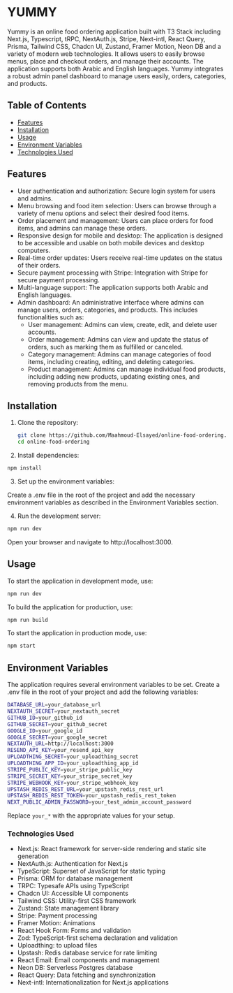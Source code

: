 # YUMMY

Yummy is an online food ordering application built with T3 Stack including Next.js, Typescript, tRPC, NextAuth.js, Stripe, Next-intl, React Query, Prisma, Tailwind CSS, Chadcn UI, Zustand, Framer Motion, Neon DB and a variety of modern web technologies.
It allows users to easily browse menus, place and checkout orders, and manage their accounts.
The application supports both Arabic and English languages.
Yummy integrates a robust admin panel dashboard to manage users easily, orders, categories, and products.

## Table of Contents

- [Features](#features)
- [Installation](#installation)
- [Usage](#usage)
- [Environment Variables](#environment-variables)
- [Technologies Used](#technologies-used)

## Features

- User authentication and authorization: Secure login system for users and admins.
- Menu browsing and food item selection: Users can browse through a variety of menu options and select their desired food items.
- Order placement and management: Users can place orders for food items, and admins can manage these orders.
- Responsive design for mobile and desktop: The application is designed to be accessible and usable on both mobile devices and desktop computers.
- Real-time order updates: Users receive real-time updates on the status of their orders.
- Secure payment processing with Stripe: Integration with Stripe for secure payment processing.
- Multi-language support: The application supports both Arabic and English languages.
- Admin dashboard: An administrative interface where admins can manage users, orders, categories, and products. This includes functionalities such as:
  - User management: Admins can view, create, edit, and delete user accounts.
  - Order management: Admins can view and update the status of orders, such as marking them as fulfilled or canceled.
  - Category management: Admins can manage categories of food items, including creating, editing, and deleting categories.
  - Product management: Admins can manage individual food products, including adding new products, updating existing ones, and removing products from the menu.

## Installation

1. Clone the repository:

   ```bash
   git clone https://github.com/Maahmoud-Elsayed/online-food-ordering.git
   cd online-food-ordering

   ```

2. Install dependencies:

```bash
npm install

```

3. Set up the environment variables:

Create a .env file in the root of the project and add the necessary environment variables as described in the Environment Variables section.

4. Run the development server:

```bash
npm run dev

```

Open your browser and navigate to http://localhost:3000.

## Usage

To start the application in development mode, use:

```bash
npm run dev
```

To build the application for production, use:

```bash
npm run build
```

To start the application in production mode, use:

```bash
npm start
```

## Environment Variables

The application requires several environment variables to be set. Create a .env file in the root of your project and add the following variables:

```bash
DATABASE_URL=your_database_url
NEXTAUTH_SECRET=your_nextauth_secret
GITHUB_ID=your_github_id
GITHUB_SECRET=your_github_secret
GOOGLE_ID=your_google_id
GOOGLE_SECRET=your_google_secret
NEXTAUTH_URL=http://localhost:3000
RESEND_API_KEY=your_resend_api_key
UPLOADTHING_SECRET=your_uploadthing_secret
UPLOADTHING_APP_ID=your_uploadthing_app_id
STRIPE_PUBLIC_KEY=your_stripe_public_key
STRIPE_SECRET_KEY=your_stripe_secret_key
STRIPE_WEBHOOK_KEY=your_stripe_webhook_key
UPSTASH_REDIS_REST_URL=your_upstash_redis_rest_url
UPSTASH_REDIS_REST_TOKEN=your_upstash_redis_rest_token
NEXT_PUBLIC_ADMIN_PASSWORD=your_test_admin_account_password
```

Replace `your_*` with the appropriate values for your setup.

### Technologies Used

- Next.js: React framework for server-side rendering and static site generation
- NextAuth.js: Authentication for Next.js
- TypeScript: Superset of JavaScript for static typing
- Prisma: ORM for database management
- TRPC: Typesafe APIs using TypeScript
- Chadcn UI: Accessible UI components
- Tailwind CSS: Utility-first CSS framework
- Zustand: State management library
- Stripe: Payment processing
- Framer Motion: Animations
- React Hook Form: Forms and validation
- Zod: TypeScript-first schema declaration and validation
- Uploadthing: to upload files
- Upstash: Redis database service for rate limiting
- React Email: Email components and management
- Neon DB: Serverless Postgres database
- React Query: Data fetching and synchronization
- Next-intl: Internationalization for Next.js applications
